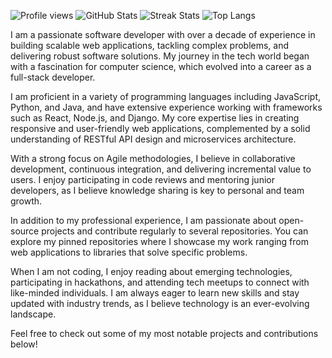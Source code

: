 ![Profile views](https://komarev.com/ghpvc/?username=hanemadalyn1989&color=blueviolet)
![GitHub Stats](https://github-readme-stats.vercel.app/api?username=hanemadalyn1989&show_icons=true&theme=radical)
![Streak Stats](https://github-readme-streak-stats.herokuapp.com/?user=hanemadalyn1989&theme=radical)
![Top Langs](https://github-readme-stats.vercel.app/api/top-langs/?username=hanemadalyn1989&theme=radical&layout=compact)

I am a passionate software developer with over a decade of experience in building scalable web applications, tackling complex problems, and delivering robust software solutions. My journey in the tech world began with a fascination for computer science, which evolved into a career as a full-stack developer. 

I am proficient in a variety of programming languages including JavaScript, Python, and Java, and have extensive experience working with frameworks such as React, Node.js, and Django. My core expertise lies in creating responsive and user-friendly web applications, complemented by a solid understanding of RESTful API design and microservices architecture.

With a strong focus on Agile methodologies, I believe in collaborative development, continuous integration, and delivering incremental value to users. I enjoy participating in code reviews and mentoring junior developers, as I believe knowledge sharing is key to personal and team growth. 

In addition to my professional experience, I am passionate about open-source projects and contribute regularly to several repositories. You can explore my pinned repositories where I showcase my work ranging from web applications to libraries that solve specific problems. 

When I am not coding, I enjoy reading about emerging technologies, participating in hackathons, and attending tech meetups to connect with like-minded individuals. I am always eager to learn new skills and stay updated with industry trends, as I believe technology is an ever-evolving landscape.

Feel free to check out some of my most notable projects and contributions below!

